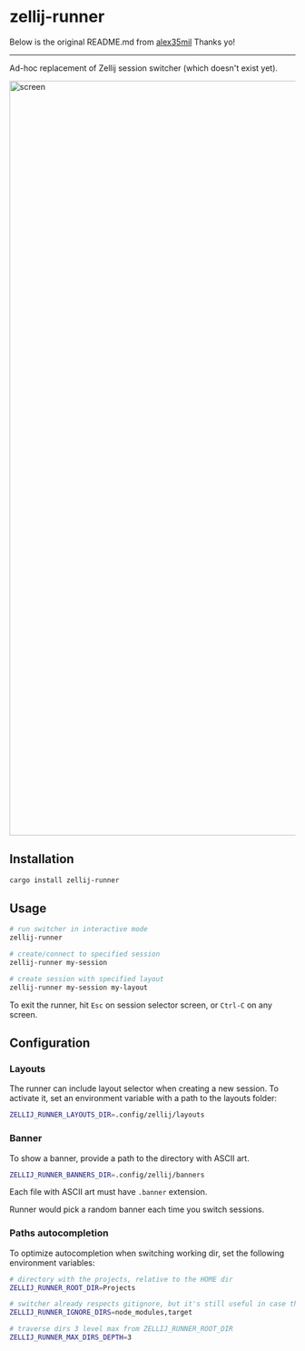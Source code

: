 # zellij-runner
<!-- cargo-sync-readme start -->

Below is the original README.md from [alex35mil](https://github.com/alex35mil/dotfiles/tree/master/user/bin/zellij/runner)
Thanks yo!

----------------------

Ad-hoc replacement of Zellij session switcher (which doesn't exist yet).

<img width="1329" alt="screen" src="https://user-images.githubusercontent.com/4244251/221364651-2011f53f-eaa4-445d-959e-86584ed1ad38.png">

## Installation
```sh
cargo install zellij-runner
```

## Usage
```sh
# run switcher in interactive mode
zellij-runner

# create/connect to specified session
zellij-runner my-session

# create session with specified layout
zellij-runner my-session my-layout
```

To exit the runner, hit `Esc` on session selector screen, or `Ctrl-C` on any screen.

## Configuration
### Layouts
The runner can include layout selector when creating a new session.
To activate it, set an environment variable with a path to the layouts folder:

```sh
ZELLIJ_RUNNER_LAYOUTS_DIR=.config/zellij/layouts
```

### Banner
To show a banner, provide a path to the directory with ASCII art.

```sh
ZELLIJ_RUNNER_BANNERS_DIR=.config/zellij/banners
```

Each file with ASCII art must have `.banner` extension.

Runner would pick a random banner each time you switch sessions.

### Paths autocompletion
To optimize autocompletion when switching working dir, set the following environment variables:

```sh
# directory with the projects, relative to the HOME dir
ZELLIJ_RUNNER_ROOT_DIR=Projects

# switcher already respects gitignore, but it's still useful in case there's no git
ZELLIJ_RUNNER_IGNORE_DIRS=node_modules,target

# traverse dirs 3 level max from ZELLIJ_RUNNER_ROOT_DIR
ZELLIJ_RUNNER_MAX_DIRS_DEPTH=3
```

<!-- cargo-sync-readme end -->

